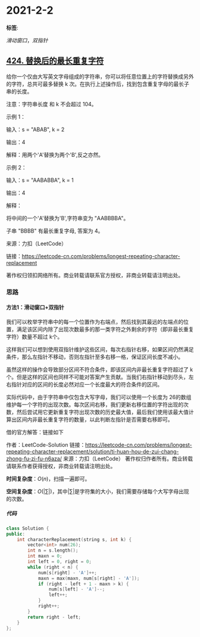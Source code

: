 # 2021-2-2

**标签**:

$滑动窗口$，$双指针$

## [424. 替换后的最长重复字符](https://leetcode-cn.com/problems/longest-repeating-character-replacement/)

给你一个仅由大写英文字母组成的字符串，你可以将任意位置上的字符替换成另外的字符，总共可最多替换 k 次。在执行上述操作后，找到包含重复字母的最长子串的长度。

注意：字符串长度 和 k 不会超过 104。

 示例 1：

输入：s = "ABAB", k = 2

输出：4

解释：用两个'A'替换为两个'B',反之亦然。

示例 2：

输入：s = "AABABBA", k = 1

输出：4

解释：

将中间的一个'A'替换为'B',字符串变为 "AABBBBA"。

子串 "BBBB" 有最长重复字母, 答案为 4。

来源：力扣（LeetCode）

链接：https://leetcode-cn.com/problems/longest-repeating-character-replacement

著作权归领扣网络所有。商业转载请联系官方授权，非商业转载请注明出处。



### 思路

#### 方法1：滑动窗口+双指针

我们可以枚举字符串中的每一个位置作为右端点，然后找到其最远的左端点的位置，满足该区间内除了出现次数最多的那一类字符之外剩余的字符（即非最长重复字符）数量不超过 k个。

这样我们可以想到使用双指针维护这些区间，每次右指针右移，如果区间仍然满足条件，那么左指针不移动，否则左指针至多右移一格，保证区间长度不减小。

虽然这样的操作会导致部分区间不符合条件，即该区间内非最长重复字符超过了 k个。但是这样的区间也同样不可能对答案产生贡献。当我们右指针移动到尽头，左右指针对应的区间的长度必然对应一个长度最大的符合条件的区间。

实际代码中，由于字符串中仅包含大写字母，我们可以使用一个长度为 26的数组维护每一个字符的出现次数。每次区间右移，我们更新右移位置的字符出现的次数，然后尝试用它更新重复字符出现次数的历史最大值，最后我们使用该最大值计算出区间内非最长重复字符的数量，以此判断左指针是否需要右移即可。

借的官方解答：链接如下

作者：LeetCode-Solution
链接：https://leetcode-cn.com/problems/longest-repeating-character-replacement/solution/ti-huan-hou-de-zui-chang-zhong-fu-zi-fu-n6aza/
来源：力扣（LeetCode）
著作权归作者所有。商业转载请联系作者获得授权，非商业转载请注明出处。





**时间复杂度**：$O(n)$，扫描一遍即可。

**空间复杂度**：$O(|\sum|)$，其中$|\sum|$是字符集的大小，我们需要存储每个大写字母出现的次数。

##### 代码

```cpp
class Solution {
public:
    int characterReplacement(string s, int k) {
        vector<int> num(26);
        int n = s.length();
        int maxn = 0;
        int left = 0, right = 0;
        while (right < n) {
            num[s[right] - 'A']++;
            maxn = max(maxn, num[s[right] - 'A']);
            if (right - left + 1 - maxn > k) {
                num[s[left] - 'A']--;
                left++;
            }
            right++;
        }
        return right - left;
    }
};
```

